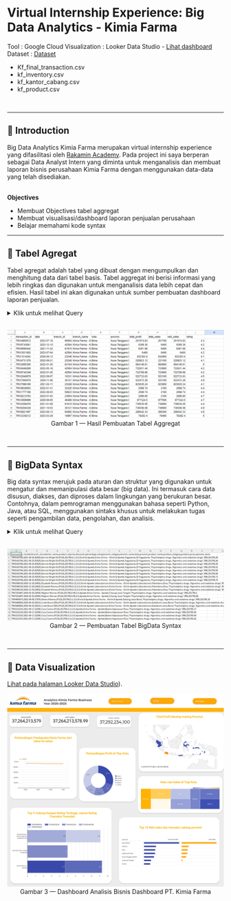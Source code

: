 # **Virtual Internship Experience: Big Data Analytics - Kimia Farma**
Tool : Google Cloud 
Visualization : Looker Data Studio - [Lihat dashboard](https://lookerstudio.google.com/reporting/d8854498-5f76-4eab-b5a8-9ac692905f10) <br>
Dataset : [Dataset](https://www.rakamin.com/virtual-internship-experience/kimiafarma-big-data-analytics-virtual-internship-program)
- Kf_final_transaction.csv
- kf_inventory.csv
- kf_kantor_cabang.csv
- kf_product.csv

<br>

---

## 📂 **Introduction**
Big Data Analytics Kimia Farma merupakan virtual internship experience yang difasilitasi oleh [Rakamin Academy](https://www.rakamin.com/virtual-internship-experience/kimiafarma-big-data-analytics-virtual-internship-program). Pada project ini saya berperan sebagai Data Analyst Intern yang diminta untuk menganalisis dan membuat laporan bisnis perusahaan Kimia Farma dengan menggunakan data-data yang telah disediakan. <br>
<br>

**Objectives**
- Membuat Objectives tabel aggregat
- Membuat visualisasi/dashboard laporan penjualan perusahaan
- Belajar memahami kode syntax 

--- 

## 📂 **Tabel Agregat**
Tabel agregat adalah tabel yang dibuat dengan mengumpulkan dan menghitung data dari tabel basis. Tabel aggregat ini berisi informasi yang lebih ringkas dan digunakan untuk menganalisis data lebih cepat dan efisien. Hasil tabel ini akan digunakan untuk sumber pembuatan dashboard laporan penjualan.

<details>
  <summary> Klik untuk melihat Query </summary>
    <br>
    
```sql

    SELECT
    t.transaction_id,
    t.date,
    t.branch_id,
    b.branch_name,
    b.kota,
    b.provinsi,
    SUM((p.price - (p.price * t.discount_percentage / 100))) AS total_profit,
    SUM(p.price) AS total_sales,
    SUM((p.price - (p.price * t.discount_percentage / 100))) AS nett_sales,
    b.rating
FROM
    kimia_farma.transaction t
JOIN
    kimia_farma.kantorcabang b ON t.branch_id = b.branch_id
JOIN
    kimia_farma.product p ON t.product_id = p.product_id
GROUP BY
    t.transaction_id,
    t.date,
    t.branch_id,
    b.branch_name,
    b.kota,
    b.provinsi,
    b.rating;
```   
<br>
</details>
<br>

<p align="center">
    <kbd> <img width="750" alt="sample aggregat" src="https://github.com/RezaDwiPuspita/Project-Based-Internship-Kimia-Farma-/blob/main/Kimia%20Farma/Tabel%20Agregat.png"> </kbd> <br>
    Gambar 1 — Hasil Pembuatan Tabel Aggregat
</p>
<br>

---

## 📂 **BigData Syntax**
Big data syntax merujuk pada aturan dan struktur yang digunakan untuk mengatur dan memanipulasi data besar (big data). Ini termasuk cara data disusun, diakses, dan diproses dalam lingkungan yang berukuran besar. Contohnya, dalam pemrograman menggunakan bahasa seperti Python, Java, atau SQL, menggunakan sintaks khusus untuk melakukan tugas seperti pengambilan data, pengolahan, dan analisis.

<details>
  <summary> Klik untuk melihat Query </summary>
    <br>
    
```sql

    /*
Author: Reza Dwi Puspita
Tool used: Google CLoud Platform 
*/

/*
--------------------------
CREATE BIG QUERY
--------------------------
*/
-- 1. memasukkan data seperti Kf_final_transaction.csv, kf_inventory.csv, kf_kantor_cabang.csv, Kf_product.csv ke dalam dataset kimia_farma 

-- Membuat big Query 
SELECT
    t.transaction_id,
    t.date,
    t.branch_id,
    t.customer_name,
    t.product_id,
    t.price,
    t.discount_percentage,
    t.rating,
    k.branch_category,
    k.branch_name,
    k.kota,
    k.provinsi,
    p.product_name,
    p.product_category,
    p.price AS product_price,
    i.opname_stock
FROM
    kimia_farma.transaction AS t
JOIN
    kimia_farma.kantorcabang AS k ON t.branch_id = k.branch_id
JOIN
    kimia_farma.product AS p ON t.product_id = p.product_id
JOIN
    kimia_farma.inventory AS i ON t.branch_id = i.branch_id AND t.product_id = i.product_id;


-- Melakukan analisis 
/*rating_cabang : penilaian konsumen terhadap cabang Kimia
Farma */
SELECT 
  branch_id, 
  branch_name, 
  rating AS rating_cabang
FROM kimia_farma.analisis;

/*customer_name : Nama customer yang melakukan transaksi, */
SELECT customer_name
FROM kimia_farma.analisis;


-- Penilaian Produk dan Laba: 
/*product_id : kode product obat, ● product_name : nama obat, ● actual_price : harga obat, ● discount_percentage : Persentase diskon yang diberikan pada obat, ● persentase_gross_laba : Persentase laba yang seharusnya diterima dari obat dengan ketentuan berikut:
 */
  
SELECT
    product_id,
    product_name,
    price,
    discount_percentage,
    CASE
        WHEN price <= 50000 THEN 0.1
        WHEN price > 50000 AND price <= 100000 THEN 0.15
        WHEN price > 100000 AND price <= 300000 THEN 0.2
        WHEN price > 300000 AND price <= 500000 THEN 0.25
        ELSE 0.3
    END AS grosslaba,
    price * (1 - discount_percentage) AS nett_sales,
    price * (1 - discount_percentage) * 
    CASE
        WHEN price <= 50000 THEN 0.1
        WHEN price > 50000 AND price <= 100000 THEN 0.15
        WHEN price > 100000 AND price <= 300000 THEN 0.2
        WHEN price > 300000 AND price <= 500000 THEN 0.25
        ELSE 0.3
    END AS nett_profit
FROM
    kimia_farma.analisis;


-- Penilaian Transaksi:
/*rating_transaksi : penilaian konsumen terhadap transaksi
yang dilakukan.
 */

SELECT
    transaction_id,
    customer_name,
    branch_id,
    product_id,
    price,
    discount_percentage,
    rating AS ratingtransaksi,
    CASE
        WHEN rating >= 4.5 THEN 'Sangat Baik'
        WHEN rating >= 4.0 THEN 'Baik'
        WHEN rating >= 3.0 THEN 'Cukup'
        ELSE 'Kurang'
    END AS ratingdescription
FROM
   kimia_farma.analisis;

```   
<br>
</details>

<br>

<p align="center">
    <kbd> <img width="750" alt="sample aggregat" src="https://github.com/RezaDwiPuspita/Project-Based-Internship-Kimia-Farma-/blob/main/Kimia%20Farma/Analisis%20Kimia%20Farma.png"> </kbd> <br>
    Gambar 2 — Pembuatan Tabel BigData Syntax
</p>
<br>

---

## 📂 **Data Visualization**

[Lihat pada halaman Looker Data Studio]([https://lookerstudio.google.com/reporting/3c67b292-3be2-484d-bc29-27bd0b4015fd](https://lookerstudio.google.com/reporting/d8854498-5f76-4eab-b5a8-9ac692905f10))).

<p align="center">
    <kbd> <img width="1000" alt="Kimia_Farma_page-0001" src="https://github.com/RezaDwiPuspita/Project-Based-Internship-Kimia-Farma-/blob/main/Kimia%20Farma/Kimia_Farma%20Dashboard.jpg "> </kbd> <br>
    Gambar 3 —  Dashboard Analisis Bisnis Dashboard PT. Kimia Farma
</p>
<br>

